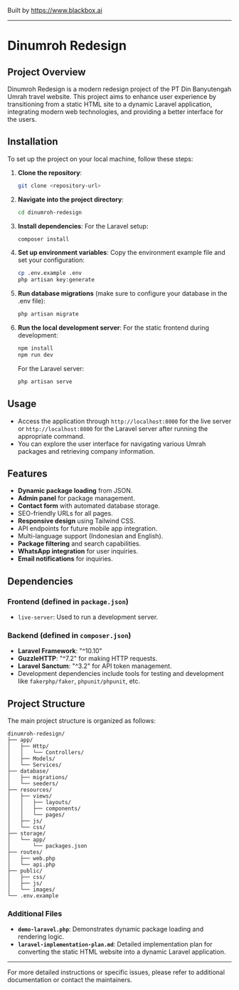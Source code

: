
Built by https://www.blackbox.ai

---

# Dinumroh Redesign

## Project Overview

Dinumroh Redesign is a modern redesign project of the PT Din Banyutengah Umrah travel website. This project aims to enhance user experience by transitioning from a static HTML site to a dynamic Laravel application, integrating modern web technologies, and providing a better interface for the users.

## Installation

To set up the project on your local machine, follow these steps:

1. **Clone the repository**:
   ```bash
   git clone <repository-url>
   ```

2. **Navigate into the project directory**:
   ```bash
   cd dinumroh-redesign
   ```

3. **Install dependencies**:
   For the Laravel setup:
   ```bash
   composer install
   ```

4. **Set up environment variables**:
   Copy the environment example file and set your configuration:
   ```bash
   cp .env.example .env
   php artisan key:generate
   ```

5. **Run database migrations** (make sure to configure your database in the .env file):
   ```bash
   php artisan migrate
   ```

6. **Run the local development server**:
   For the static frontend during development:
   ```bash
   npm install
   npm run dev
   ```

   For the Laravel server:
   ```bash
   php artisan serve
   ```

## Usage

- Access the application through `http://localhost:8000` for the live server or `http://localhost:8000` for the Laravel server after running the appropriate command.
- You can explore the user interface for navigating various Umrah packages and retrieving company information.

## Features

- **Dynamic package loading** from JSON.
- **Admin panel** for package management.
- **Contact form** with automated database storage.
- SEO-friendly URLs for all pages.
- **Responsive design** using Tailwind CSS.
- API endpoints for future mobile app integration.
- Multi-language support (Indonesian and English).
- **Package filtering** and search capabilities.
- **WhatsApp integration** for user inquiries.
- **Email notifications** for inquiries.

## Dependencies

### Frontend (defined in `package.json`)
- `live-server`: Used to run a development server.

### Backend (defined in `composer.json`)
- **Laravel Framework**: "^10.10"
- **GuzzleHTTP**: "^7.2" for making HTTP requests.
- **Laravel Sanctum**: "^3.2" for API token management.
- Development dependencies include tools for testing and development like `fakerphp/faker`, `phpunit/phpunit`, etc.

## Project Structure

The main project structure is organized as follows:

```plaintext
dinumroh-redesign/
├── app/
│   ├── Http/
│   │   └── Controllers/
│   ├── Models/
│   └── Services/
├── database/
│   ├── migrations/
│   └── seeders/
├── resources/
│   ├── views/
│   │   ├── layouts/
│   │   ├── components/
│   │   └── pages/
│   ├── js/
│   └── css/
├── storage/
│   └── app/
│       └── packages.json
├── routes/
│   ├── web.php
│   └── api.php
├── public/
│   ├── css/
│   ├── js/
│   └── images/
└── .env.example
```

### Additional Files
- **`demo-laravel.php`**: Demonstrates dynamic package loading and rendering logic.
- **`laravel-implementation-plan.md`**: Detailed implementation plan for converting the static HTML website into a dynamic Laravel application.

---

For more detailed instructions or specific issues, please refer to additional documentation or contact the maintainers.